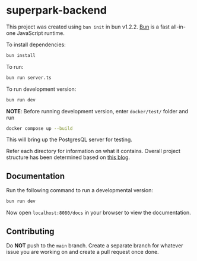 # superpark-backend

This project was created using `bun init` in bun v1.2.2. [Bun](https://bun.sh) is a fast all-in-one JavaScript runtime.

To install dependencies:

```bash
bun install
```

To run:

```bash
bun run server.ts
```

To run development version:

```bash
bun run dev
```

**NOTE**: Before running development version, enter `docker/test/` folder and run 
```bash
docker compose up --build
```
This will bring up the PostgresQL server for testing.


Refer each directory for information on what it contains. Overall project structure
has been determined based on [this blog](https://medium.com/@bthncm/building-scalable-and-maintainable-apis-with-node-js-and-express-js-9621c89b).

## Documentation

Run the following command to run a developmental version:

```bash
bun run dev
```

Now open `localhost:8080/docs` in your browser to view the documentation.

## Contributing

Do **NOT** push to the `main` branch. Create a separate branch for whatever issue you are
working on and create a pull request once done.
